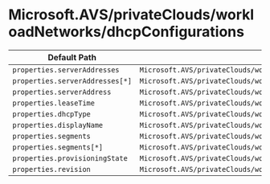 # Microsoft.AVS/privateClouds/workloadNetworks/dhcpConfigurations

| Default Path | Alias |
|---|---|
| `properties.serverAddresses` | `Microsoft.AVS/privateClouds/workloadNetworks/dhcpConfigurations/RELAY.serverAddresses` |
| `properties.serverAddresses[*]` | `Microsoft.AVS/privateClouds/workloadNetworks/dhcpConfigurations/RELAY.serverAddresses[*]` |
| `properties.serverAddress` | `Microsoft.AVS/privateClouds/workloadNetworks/dhcpConfigurations/SERVER.serverAddress` |
| `properties.leaseTime` | `Microsoft.AVS/privateClouds/workloadNetworks/dhcpConfigurations/SERVER.leaseTime` |
| `properties.dhcpType` | `Microsoft.AVS/privateClouds/workloadNetworks/dhcpConfigurations/dhcpType` |
| `properties.displayName` | `Microsoft.AVS/privateClouds/workloadNetworks/dhcpConfigurations/displayName` |
| `properties.segments` | `Microsoft.AVS/privateClouds/workloadNetworks/dhcpConfigurations/segments` |
| `properties.segments[*]` | `Microsoft.AVS/privateClouds/workloadNetworks/dhcpConfigurations/segments[*]` |
| `properties.provisioningState` | `Microsoft.AVS/privateClouds/workloadNetworks/dhcpConfigurations/provisioningState` |
| `properties.revision` | `Microsoft.AVS/privateClouds/workloadNetworks/dhcpConfigurations/revision` |

